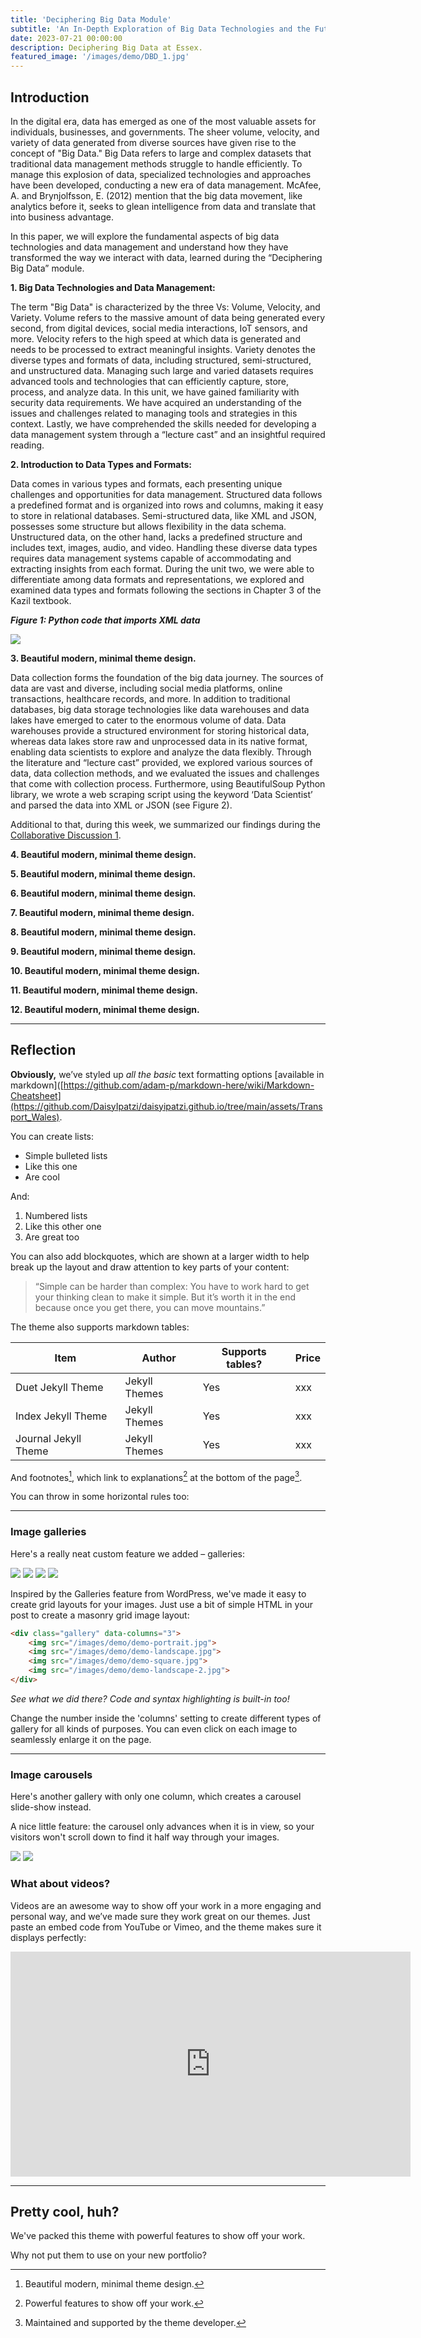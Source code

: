 ```yaml
---
title: 'Deciphering Big Data Module'
subtitle: 'An In-Depth Exploration of Big Data Technologies and the Future of Big Data Analytics'
date: 2023-07-21 00:00:00
description: Deciphering Big Data at Essex.
featured_image: '/images/demo/DBD_1.jpg'
---
```


## Introduction

In the digital era, data has emerged as one of the most valuable assets for individuals, businesses, and governments. The sheer volume, velocity, and variety of data generated from diverse sources have given rise to the concept of "Big Data." Big Data refers to large and complex datasets that traditional data management methods struggle to handle efficiently. To manage this explosion of data, specialized technologies and approaches have been developed, conducting a new era of data management. McAfee, A. and Brynjolfsson, E. (2012) mention that the big data movement, like analytics before it, seeks to glean intelligence from data and translate that into business advantage.

In this paper, we will explore the fundamental aspects of big data technologies and data management and understand how they have transformed the way we interact with data, learned during the “Deciphering Big Data” module.

**1. Big Data Technologies and Data Management:**

The term "Big Data" is characterized by the three Vs: Volume, Velocity, and Variety. Volume refers to the massive amount of data being generated every second, from digital devices, social media interactions, IoT sensors, and more. Velocity refers to the high speed at which data is generated and needs to be processed to extract meaningful insights. Variety denotes the diverse types and formats of data, including structured, semi-structured, and unstructured data. Managing such large and varied datasets requires advanced tools and technologies that can efficiently capture, store, process, and analyze data. In this unit, we have gained familiarity with security data requirements. We have acquired an understanding of the issues and challenges related to managing tools and strategies in this context. Lastly, we have comprehended the skills needed for developing a data management system through a “lecture cast” and an insightful required reading.

**2. Introduction to Data Types and Formats:**

Data comes in various types and formats, each presenting unique challenges and opportunities for data management. Structured data follows a predefined format and is organized into rows and columns, making it easy to store in relational databases. Semi-structured data, like XML and JSON, possesses some structure but allows flexibility in the data schema. Unstructured data, on the other hand, lacks a predefined structure and includes text, images, audio, and video. Handling these diverse data types requires data management systems capable of accommodating and extracting insights from each format. During the unit two, we were able to differentiate among data formats and representations, we explored and examined data types and formats following the sections in Chapter 3 of the Kazil textbook.

**_Figure 1: Python code that imports XML data_**

![](/images/demo/Figure1_DBD.jpg)

**3. Beautiful modern, minimal theme design.**

Data collection forms the foundation of the big data journey. The sources of data are vast and diverse, including social media platforms, online transactions, healthcare records, and more. In addition to traditional databases, big data storage technologies like data warehouses and data lakes have emerged to cater to the enormous volume of data. Data warehouses provide a structured environment for storing historical data, whereas data lakes store raw and unprocessed data in its native format, enabling data scientists to explore and analyze the data flexibly. Through the literature and “lecture cast” provided, we explored various sources of data, data collection methods, and we evaluated the issues and challenges that come with collection process. Furthermore, using BeautifulSoup Python library, we wrote a web scraping script using the keyword ‘Data Scientist’ and parsed the data into XML or JSON (see Figure 2).


Additional to that, during this week, we summarized our findings during the [Collaborative Discussion 1](https://daisyipatzi.github.io/blog/summary-post1-module3).

**4. Beautiful modern, minimal theme design.**

**5. Beautiful modern, minimal theme design.**

**6. Beautiful modern, minimal theme design.**

**7. Beautiful modern, minimal theme design.**

**8. Beautiful modern, minimal theme design.**

**9. Beautiful modern, minimal theme design.**

**10. Beautiful modern, minimal theme design.**

**11. Beautiful modern, minimal theme design.**

**12. Beautiful modern, minimal theme design.**

---

## Reflection














**Obviously,** we’ve styled up *all the basic* text formatting options [available in markdown]([https://github.com/adam-p/markdown-here/wiki/Markdown-Cheatsheet](https://github.com/DaisyIpatzi/daisyipatzi.github.io/tree/main/assets/Transport_Wales).

You can create lists:

* Simple bulleted lists
* Like this one
* Are cool

And:

1. Numbered lists
2. Like this other one
3. Are great too

You can also add blockquotes, which are shown at a larger width to help break up the layout and draw attention to key parts of your content:

> “Simple can be harder than complex: You have to work hard to get your thinking clean to make it simple. But it’s worth it in the end because once you get there, you can move mountains.”

The theme also supports markdown tables:

| Item                 | Author        | Supports tables? | Price |
|----------------------|---------------|------------------|-------|
| Duet Jekyll Theme    | Jekyll Themes | Yes              | xxx   |
| Index Jekyll Theme   | Jekyll Themes | Yes              | xxx   |
| Journal Jekyll Theme | Jekyll Themes | Yes              | xxx   |

And footnotes[^1], which link to explanations[^2] at the bottom of the page[^3].

[^1]: Beautiful modern, minimal theme design.
[^2]: Powerful features to show off your work.
[^3]: Maintained and supported by the theme developer.

You can throw in some horizontal rules too:

---

### Image galleries

Here's a really neat custom feature we added – galleries:

<div class="gallery" data-columns="3">
	<img src="/images/demo/demo-portrait.jpg">
	<img src="/images/demo/demo-landscape.jpg">
	<img src="/images/demo/demo-square.jpg">
	<img src="/images/demo/demo-landscape-2.jpg">
</div>

Inspired by the Galleries feature from WordPress, we've made it easy to create grid layouts for your images. Just use a bit of simple HTML in your post to create a masonry grid image layout:

```html
<div class="gallery" data-columns="3">
    <img src="/images/demo/demo-portrait.jpg">
    <img src="/images/demo/demo-landscape.jpg">
    <img src="/images/demo/demo-square.jpg">
    <img src="/images/demo/demo-landscape-2.jpg">
</div>
```

*See what we did there? Code and syntax highlighting is built-in too!*

Change the number inside the 'columns' setting to create different types of gallery for all kinds of purposes. You can even click on each image to seamlessly enlarge it on the page.

---

### Image carousels

Here's another gallery with only one column, which creates a carousel slide-show instead.

A nice little feature: the carousel only advances when it is in view, so your visitors won't scroll down to find it half way through your images.

<div class="gallery" data-columns="1">
	<img src="/images/demo/demo-landscape.jpg">
	<img src="/images/demo/demo-landscape-2.jpg">
</div>

### What about videos?

Videos are an awesome way to show off your work in a more engaging and personal way, and we’ve made sure they work great on our themes. Just paste an embed code from YouTube or Vimeo, and the theme makes sure it displays perfectly:

<iframe src="https://player.vimeo.com/video/148003889" width="640" height="360" frameborder="0" allowfullscreen></iframe>

---

## Pretty cool, huh?

We've packed this theme with powerful features to show off your work.

Why not put them to use on your new portfolio?

<!--<a href="https://jekyllthemes.io/theme/personal-website-jekyll-theme" class="button button--large">Get This Theme</a>-->
